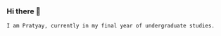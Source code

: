 ### Hi there 👋
<html>
  <head>
    
    I am Pratyay, currently in my final year of undergraduate studies.
  </head>
  <body>
    
</html>
<!--
**pSQuar3/pSQuar3** is a ✨ _special_ ✨ repository because its `README.md` (this file) appears on your GitHub profile.

Here are some ideas to get you started:

- 🔭 I’m currently working on ...
- 🌱 I’m currently learning ...
- 👯 I’m looking to collaborate on ...
- 🤔 I’m looking for help with ...
- 💬 Ask me about ...
- 📫 How to reach me: ...
- 😄 Pronouns: ...
- ⚡ Fun fact: ...
-->
